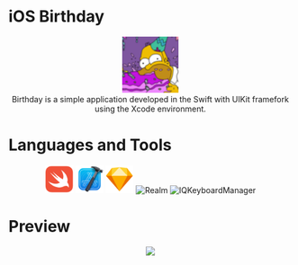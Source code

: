 # iOS Birthday
<div align="center">
<img src="AppIcon/Icon-76.png" height="100" /><br>
Birthday is a simple application developed in the Swift with UIKit framefork using the Xcode environment.
</div>

# Languages and Tools
<div align="center">
<img src="https://github.com/devicons/devicon/blob/master/icons/swift/swift-original.svg" title="Swift" alt="Swift" height="50"/>
<img src="https://github.com/devicons/devicon/blob/master/icons/xcode/xcode-original.svg" title="Xcode" alt="Xcode" height="50"/>
<img src="https://github.com/devicons/devicon/blob/master/icons/sketch/sketch-original.svg" title="Sketch" alt="Sketch" height="50"/>
<img src="https://github.com/realm/realm-swift/blob/master/logo.png" title="Realm" alt="Realm" height="50"/>
<img src="https://github.com/hackiftekhar/IQKeyboardManager/blob/master/Demo/Resources/icon.png" title="IQKeyboardManager" alt="IQKeyboardManager" height="50"/>
</div>


# Preview
<div align="center">
<img src="Preview.gif" height="400" />
<div>
</center>
